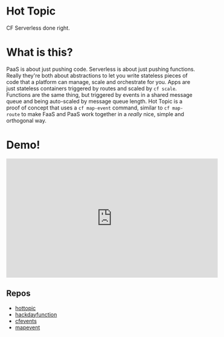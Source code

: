 # Hot Topic

CF Serverless done right.

# What is this?

PaaS is about just pushing code. Serverless is about just pushing functions. Really they're both about abstractions to let you write stateless pieces of code that a platform can manage, scale and orchestrate for you. Apps are just stateless containers triggered by routes and scaled by `cf scale`. Functions are the same thing, but triggered by events in a shared message queue and being auto-scaled by message queue length. Hot Topic is a proof of concept that uses a `cf map-event` command, similar to `cf map-route` to make FaaS and PaaS work together in a _really_ nice, simple and orthogonal way.

# Demo!

<iframe width="560" height="315" src="https://www.youtube.com/embed/vJsmE88ROa8" frameborder="0" allowfullscreen></iframe>

## Repos

* [hottopic](https://github.com/teddyking/hottopic)
* [hackdayfunction](https://github.com/Samze/hackdayfunction)
* [cfevents](https://github.com/Samze/cfevents)
* [mapevent](https://github.com/Samze/mapevent)
